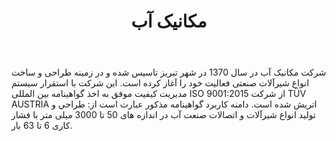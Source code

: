 ﻿---
layout: post
title: مکانیک آب
name_en: mechanicab
company_slug: mechanicab
logo: 
cover: 
company_count:
founded:
location: ""
total_review: 
total_interview: 
salary_avg: 
salary_min: 
salary_max: 
rate: 
view_count: 
industry: تولید و صنایع
city: آذربایجان شرقی، تبریز
size_en: L
size: 501-1000 نفر
site: https://mechanicab.com
---

شرکت مکانیک آب در سال 1370 در شهر تبریز تاسیس شده و در زمینه طراحی و ساخت انواع شیرآلات صنعتی فعالیت خود را آغاز کرده است. این شرکت با استقرار سیستم مدیریت کیفیت موفق به اخذ گواهینامه بین المللی ISO 9001:2015 از شرکت TÜV AUSTRIA اتریش شده است. دامنه کاربرد گواهینامه مذکور عبارت است از: طراحي و تولید انواع شیرآلات و اتصالات صنعت آب در اندازه های 50 تا 3000 میلی متر با فشار کاری 6 تا 63 بار.



